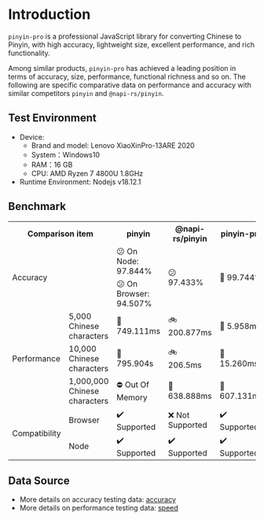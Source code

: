 # Introduction

`pinyin-pro` is a professional JavaScript library for converting Chinese to Pinyin, with high accuracy, lightweight size, excellent performance, and rich functionality.

Among similar products, `pinyin-pro` has achieved a leading position in terms of accuracy, size, performance, functional richness and so on. The following are specific comparative data on performance and accuracy with similar competitors `pinyin` and `@napi-rs/pinyin`.

## Test Environment

- Device:
  - Brand and model: Lenovo XiaoXinPro-13ARE 2020
  - System：Windows10
  - RAM：16 GB
  - CPU: AMD Ryzen 7 4800U 1.8GHz
- Runtime Environment: Nodejs v18.12.1

## Benchmark

<table>
    <tr>
        <th colspan="2">Comparison item</th>
        <th>pinyin</th>
        <th>@napi-rs/pinyin</th>
        <th>pinyin-pro</th>
    </tr>
    <tr>
        <td rowspan="2" colspan="2">Accuracy</td>
        <td>😕 On Node: 97.844%</td>
        <td rowspan="2">😕 97.433%</td>
        <td rowspan="2">🤩 99.744%</td>
    </tr>
    <tr>
        <td>😕 On Browser: 94.507%	</td>
    </tr>
    <tr>
        <td rowspan="3">Performance</td>
        <td>5,000 Chinese characters</td>
        <td>🐢 749.111ms</td>
        <td>🚲 200.877ms</td>
        <td>🚀 5.958ms</td>
    </tr>
    <tr>
        <td>10,000 Chinese characters</td>
        <td>🐢 795.904s</td>
        <td>🚲 206.5ms</td>
        <td>🚀 15.260ms</td>
    </tr>
    <tr>
        <td>1,000,000 Chinese characters</td>
        <td>⛔ Out Of Memory</td>
        <td>🚀 638.888ms</td>
        <td>🚀 607.131ms</td>
    </tr>
    <tr>
        <td rowspan="3">Compatibility</td>
        <td>Browser</td>
        <td>✔️ Supported</td>
        <td>❌ Not Supported</td>
        <td>✔️ Supported</td>
    </tr>
    <tr>
        <td>Node</td>
        <td>✔️ Supported</td>
        <td>✔️ Supported</td>
        <td>✔️ Supported</td>
    </tr>
</table>

## Data Source

- More details on accuracy testing data: [accuracy](https://github.com/zh-lx/pinyin-pro/blob/main/benchmark/accuracy.js)
- More details on performance testing data: [speed](https://github.com/zh-lx/pinyin-pro/blob/main/benchmark/speed.js)
